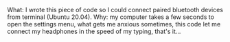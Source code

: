 What: I wrote this piece of code so I could connect paired bluetooth devices from terminal (Ubuntu 20.04).
Why: my computer takes a few seconds to open the settings menu, what gets me anxious sometimes, this code let me connect my headphones in the speed of my typing, that's it...  
